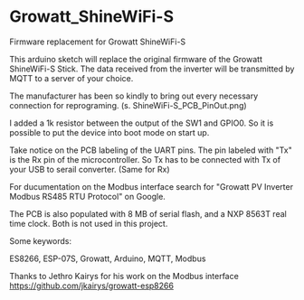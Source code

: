 # Growatt_ShineWiFi-S
Firmware replacement for Growatt ShineWiFi-S

This arduino sketch will replace the original firmware of the Growatt ShineWiFi-S Stick.
The data received from the inverter will be transmitted by MQTT to a server of your choice.

The manufacturer has been so kindly to bring out every necessary connection for reprograming. (s. ShineWiFi-S_PCB_PinOut.png)

I added a 1k resistor between the output of the SW1 and GPIO0. So it is possible to put the device into boot mode on start up.

Take notice on the PCB labeling of the UART pins. The pin labeled with "Tx" is the Rx pin of the microcontroller. So Tx has to be connected with Tx of your USB to serail converter. (Same for Rx)

For ducumentation on the Modbus interface search for "Growatt PV Inverter Modbus RS485 RTU Protocol" on Google.

The PCB is also populated with 8 MB of serial flash, and a NXP 8563T real time clock. Both is not used in this project.

Some keywords:

ES8266, ESP-07S, Growatt, Arduino, MQTT, Modbus

Thanks to Jethro Kairys for his work on the Modbus interface
https://github.com/jkairys/growatt-esp8266
